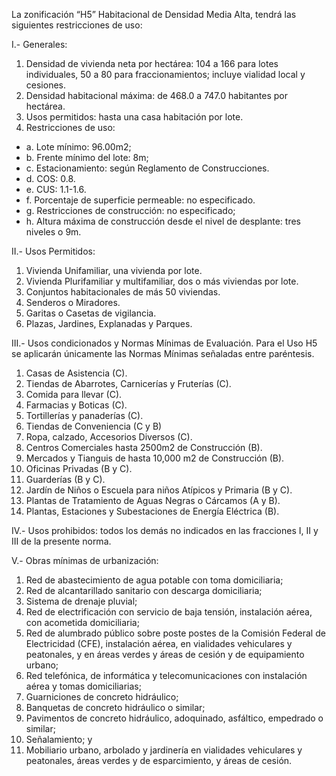 
La zonificación “H5” Habitacional de Densidad Media Alta, tendrá las siguientes restricciones de uso:

I.- Generales:

1. Densidad de vivienda neta por hectárea: 104 a 166 para lotes individuales, 50 a 80 para fraccionamientos; incluye vialidad local y cesiones.
2. Densidad habitacional máxima: de 468.0 a 747.0 habitantes por hectárea.
3. Usos permitidos: hasta una casa habitación por lote.
4. Restricciones de uso:

* a. Lote mínimo: 96.00m2;
* b. Frente mínimo del lote: 8m;
* c. Estacionamiento: según Reglamento de Construcciones.
* d. COS: 0.8.
* e. CUS: 1.1-1.6.
* f. Porcentaje de superficie permeable: no especificado.
* g. Restricciones de construcción: no especificado;
* h. Altura máxima de construcción desde el nivel de desplante: tres niveles o 9m.

II.- Usos Permitidos:

1. Vivienda Unifamiliar, una vivienda por lote.
2. Vivienda Plurifamiliar y multifamiliar, dos o más viviendas por lote.
3. Conjuntos habitacionales de más 50 viviendas.
4. Senderos o Miradores.
5. Garitas o Casetas de vigilancia.
6. Plazas, Jardines, Explanadas y Parques.

III.- Usos condicionados y Normas Mínimas de Evaluación. Para el Uso H5 se aplicarán únicamente las Normas Mínimas señaladas entre paréntesis.

1. Casas de Asistencia (C).
2. Tiendas de Abarrotes, Carnicerías y Fruterías (C).
3. Comida para llevar (C).
4. Farmacias y Boticas (C).
5. Tortillerías y panaderías (C).
6. Tiendas de Conveniencia (C y B)
7. Ropa, calzado, Accesorios Diversos (C).
8. Centros Comerciales hasta 2500m2 de Construcción (B).
9. Mercados y Tianguis de hasta 10,000 m2 de Construcción (B).
10. Oficinas Privadas (B y C).
11. Guarderías (B y C).
12. Jardín de Niños o Escuela para niños Atípicos y Primaria (B y C).
13. Plantas de Tratamiento de Aguas Negras o Cárcamos (A y B).
14. Plantas, Estaciones y Subestaciones de Energía Eléctrica (B).

IV.- Usos prohibidos: todos los demás no indicados en las fracciones I, II y III de la presente norma.

V.- Obras mínimas de urbanización:

1. Red de abastecimiento de agua potable con toma domiciliaria;
2. Red de alcantarillado sanitario con descarga domiciliaria;
3. Sistema de drenaje pluvial;
4. Red de electrificación con servicio de baja tensión, instalación aérea, con acometida domiciliaria;
5. Red de alumbrado público sobre poste postes de la Comisión Federal de Electricidad (CFE), instalación aérea, en vialidades vehiculares y peatonales, y en áreas verdes y áreas de cesión y de equipamiento urbano;
6. Red telefónica, de informática y telecomunicaciones con instalación aérea y tomas domiciliarias;
7. Guarniciones de concreto hidráulico;
8. Banquetas de concreto hidráulico o similar;
9. Pavimentos de concreto hidráulico, adoquinado, asfáltico, empedrado o similar;
10. Señalamiento; y
11. Mobiliario urbano, arbolado y jardinería en vialidades vehiculares y peatonales, áreas verdes y de esparcimiento, y áreas de cesión.
